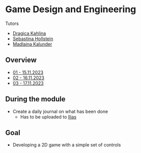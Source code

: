 # Game Design and Engineering

Tutors
- [Dragica Kahlina](https://ch.linkedin.com/in/dragicakahlina)
- [Sebastina Hollstein](https://www.linkedin.com/in/sebastian-mittag/)
- [Madlaina Kalunder](https://www.linkedin.com/in/madlaina-kalunder/?originalSubdomain=ch)

## Overview

- [01 - 15.11.2023](01)
- [02 - 16.11.2023](02)
- [03 - 17.11.2023](03)

## During the module

- Create a daily journal on what has been done
  - Has to be uploaded to [Ilias](https://elearning.hslu.ch/ilias/goto.php?target=fold_6077987&client_id=hslu)

## Goal

- Developing a 2D game with a simple set of controls